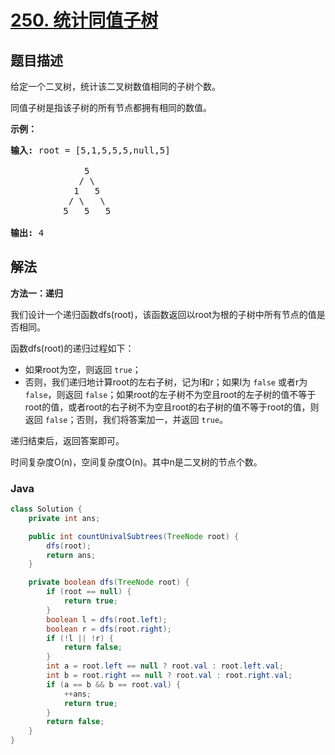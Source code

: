 # [250. 统计同值子树](https://leetcode.cn/problems/count-univalue-subtrees)

## 题目描述

<p>给定一个二叉树，统计该二叉树数值相同的子树个数。</p>

<p>同值子树是指该子树的所有节点都拥有相同的数值。</p>

<p><strong>示例：</strong></p>

<pre><strong>输入: </strong>root = [5,1,5,5,5,null,5]

              5
             / \
            1   5
           / \   \
          5   5   5

<strong>输出:</strong> 4
</pre>

## 解法

**方法一：递归**

我们设计一个递归函数dfs(root)，该函数返回以root为根的子树中所有节点的值是否相同。

函数dfs(root)的递归过程如下：

-   如果root为空，则返回 `true`；
-   否则，我们递归地计算root的左右子树，记为l和r；如果l为 `false` 或者r为 `false`，则返回 `false`；如果root的左子树不为空且root的左子树的值不等于root的值，或者root的右子树不为空且root的右子树的值不等于root的值，则返回 `false`；否则，我们将答案加一，并返回 `true`。

递归结束后，返回答案即可。

时间复杂度O(n)，空间复杂度O(n)。其中n是二叉树的节点个数。

### **Java**

```java
class Solution {
    private int ans;

    public int countUnivalSubtrees(TreeNode root) {
        dfs(root);
        return ans;
    }

    private boolean dfs(TreeNode root) {
        if (root == null) {
            return true;
        }
        boolean l = dfs(root.left);
        boolean r = dfs(root.right);
        if (!l || !r) {
            return false;
        }
        int a = root.left == null ? root.val : root.left.val;
        int b = root.right == null ? root.val : root.right.val;
        if (a == b && b == root.val) {
            ++ans;
            return true;
        }
        return false;
    }
}
```
